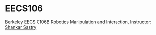 # EECS106
Berkeley EECS C106B Robotics Manipulation and Interaction, Instructor: [Shankar Sastry](https://vcresearch.berkeley.edu/faculty/s-shankar-sastry)
